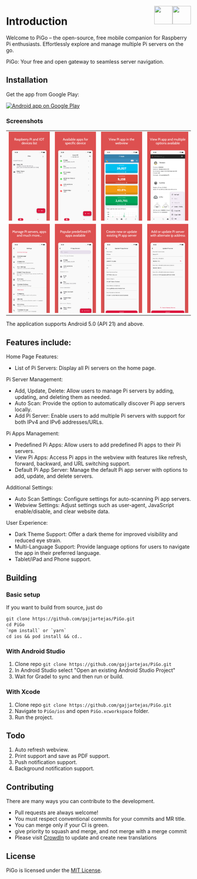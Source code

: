 [<img align="right" src="https://cdn.jsdelivr.net/npm/simple-icons@latest/icons/instagram.svg" width="50" height="50" />](http://www.instagram.com/gajjartejas)
[<img align="right" src="https://cdn.jsdelivr.net/npm/simple-icons@latest/icons/twitter.svg" width="50" height="50" />](http://www.twitter.com/gajjartejas)

# Introduction

Welcome to PiGo – the open-source, free mobile companion for Raspberry Pi enthusiasts. Effortlessly explore and manage multiple Pi servers on the go.

PiGo: Your free and open gateway to seamless server navigation.

## Installation

Get the app from Google Play:

<a href="https://play.google.com/store/apps/details?id=com.tejasgajjar.pigo">
  <img alt="Android app on Google Play" src="https://developer.android.com/images/brand/en_generic_rgb_wo_60.png" />
</a>

### Screenshots

|                                                |                                                    |                                          |                                          |
| :--------------------------------------------: | :------------------------------------------------: | :--------------------------------------: | :--------------------------------------: |
| ![Accounts List](docs/images/screenshot-1.png) | ![Transactions List](docs/images/screenshot-2.png) | ![Reports](docs/images/screenshot-3.png) | ![Reports](docs/images/screenshot-4.png) |
| ![Accounts List](docs/images/screenshot-5.png) | ![Transactions List](docs/images/screenshot-6.png) | ![Reports](docs/images/screenshot-7.png) | ![Reports](docs/images/screenshot-8.png) |

The application supports Android 5.0 (API 21) and above.

## Features include:

Home Page Features:
- List of Pi Servers: Display all Pi servers on the home page.

Pi Server Management:
- Add, Update, Delete: Allow users to manage Pi servers by adding, updating, and deleting them as needed.
- Auto Scan: Provide the option to automatically discover Pi app servers locally.
- Add Pi Server: Enable users to add multiple Pi servers with support for both IPv4 and IPv6 addresses/URLs.

Pi Apps Management:
- Predefined Pi Apps: Allow users to add predefined Pi apps to their Pi servers.
- View Pi Apps: Access Pi apps in the webview with features like refresh, forward, backward, and URL switching support.
- Default Pi App Server: Manage the default Pi app server with options to add, update, and delete servers.

Additional Settings:
- Auto Scan Settings: Configure settings for auto-scanning Pi app servers.
- Webview Settings: Adjust settings such as user-agent, JavaScript enable/disable, and clear website data.

User Experience:
- Dark Theme Support: Offer a dark theme for improved visibility and reduced eye strain.
- Multi-Language Support: Provide language options for users to navigate the app in their preferred language.
- Tablet/iPad and Phone support.

## Building

### Basic setup

If you want to build from source, just do

    git clone https://github.com/gajjartejas/PiGo.git
    cd PiGo
    `npm install` or `yarn`
    cd ios && pod install && cd..

### With Android Studio

1. Clone repo `git clone https://github.com/gajjartejas/PiGo.git`
2. In Android Studio select "Open an existing Android Studio Project"
3. Wait for Gradel to sync and then run or build.

### With Xcode

1. Clone repo `git clone https://github.com/gajjartejas/PiGo.git`
2. Navigate to `PiGo/ios` and open `PiGo.xcworkspace` folder.
3. Run the project.

## Todo

1. Auto refresh webview.
2. Print support and save as PDF support.
3. Push notification support.
4. Background notification support.

## Contributing

There are many ways you can contribute to the development.

- Pull requests are always welcome!
- You must respect conventional commits for your commits and MR title.
- You can merge only if your CI is green.
- give priority to squash and merge, and not merge with a merge commit
- Please visit [CrowdIn](https://crowdin.com/project/pigo) to update and create new translations

## License

PiGo is licensed under the [MIT License](https://github.com/gajjartejas/PiGo/blob/main/LICENSE).
